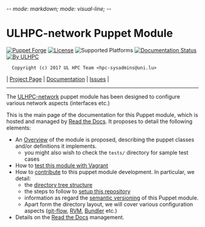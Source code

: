 -*- mode: markdown; mode: visual-line;  -*-

# ULHPC-network Puppet Module

[![Puppet Forge](http://img.shields.io/puppetforge/v/ULHPC/network.svg)](https://forge.puppetlabs.com/ULHPC/network)
[![License](http://img.shields.io/:license-GPL3.0-blue.svg)](LICENSE)
![Supported Platforms](http://img.shields.io/badge/platform-debian|centos-lightgrey.svg)
[![Documentation Status](https://readthedocs.org/projects/ulhpc-puppet-network/badge/?version=latest)](https://readthedocs.org/projects/ulhpc-puppet-network/?badge=latest)
[![By ULHPC](https://img.shields.io/badge/by-ULHPC-blue.svg)](http://hpc.uni.lu)

      Copyright (c) 2017 UL HPC Team <hpc-sysadmins@uni.lu>

| [Project Page](https://github.com/ULHPC/puppet-network) | [Documentation](http://ulhpc-puppet-network.readthedocs.org/en/latest/) | [Issues](https://github.com/ULHPC/puppet-network/issues) |


-----------
The [ULHPC-network](https://github.com/ULHPC/puppet-network) puppet module has been designed to configure various network aspects (interfaces etc.)

This is the main page of the documentation for this Puppet module, which is hosted and managed by [Read the Docs](http://ulhpc-network.readthedocs.org/en/latest/).
It proposes to detail the following elements:

* An [Overview](overview.md) of the module is proposed, describing the puppet classes and/or definitions it implements.
     - you might also wish to check the `tests/` directory for sample test cases
* How to [test this module with Vagrant](vagrant.md)
* How to [contribute](contributing/index.md) to this puppet module development. In particular, we detail:
     - the [directory tree structure](contributing/layout.md)
	 - the steps to follow to [setup this repository](contributing/setup.md)
	 - information as regard the [semantic versioning](contributing/versioning.md) of this Puppet module.
     - Apart form the directory layout, we will cover various configuration aspects ([git-flow](https://github.com/nvie/gitflow), [RVM](https://rvm.io/), [Bundler](http://bundler.io/) etc.)
* Details on the [Read the Docs](http://ulhpc-puppet-network.readthedocs.org/en/latest/) management.

